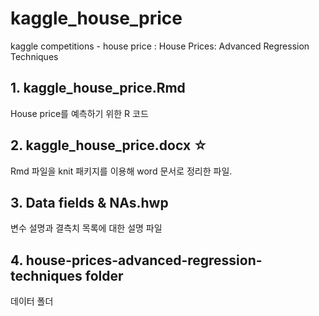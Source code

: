 # kaggle_house_price
kaggle competitions - house price : House Prices: Advanced Regression Techniques

## 1. kaggle_house_price.Rmd
House price를 예측하기 위한 R 코드

## 2. kaggle_house_price.docx ☆
Rmd 파일을 knit 패키지를 이용해 word 문서로 정리한 파일.

## 3. Data fields & NAs.hwp
변수 설명과 결측치 목록에 대한 설명 파일

## 4. house-prices-advanced-regression-techniques folder
데이터 폴더
